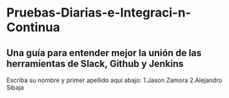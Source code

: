 # Pruebas-Diarias-e-Integraci-n-Continua
Una guía para entender mejor la unión de las herramientas de Slack, Github y Jenkins
----------------------------------------------------------------------------------------------------------------------------------------
Escriba su nombre y primer apellido aquí abajo:
1.Jason Zamora
2.Alejandro Sibaja
